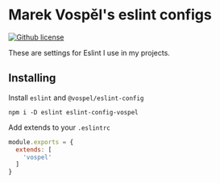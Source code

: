 # Marek Vospěl's eslint configs

[![Github license](https://img.shields.io/github/license/marekvospel/eslint-config)](https://github.com/marekvospel/eslint-config)

These are settings for Eslint I use in my projects.

## Installing
Install `eslint` and `@vospel/eslint-config`
```shell
npm i -D eslint eslint-config-vospel
```

Add extends to your `.eslintrc`
```js
module.exports = {
  extends: [
    'vospel'
  ]
}
```

